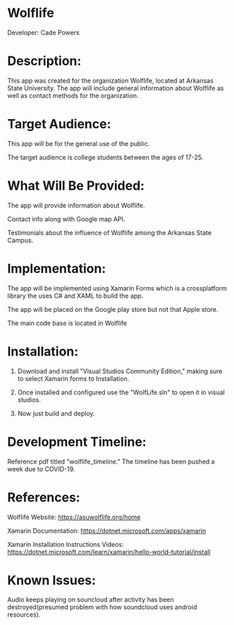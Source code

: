﻿# Wolflife
Developer:
Cade Powers

# Description:
This app was created for the organization Wolflife, located at Arkansas State University. The app will include general information about Wolflife as well as contact methods for the organization.

# Target Audience:
This app will be for the general use of the public.

The target audience is college students between the ages of 17-25.

# What Will Be Provided:
The app will provide information about Wolflife.

Contact info along with Google map API.

Testimonials about the influence of Wolflife among the Arkansas State Campus.

# Implementation:
The app will be implemented using Xamarin Forms which is a crossplatform library the uses C# and XAML to build the app.

The app will be placed on the Google play store but not that Apple store.

The main code base is located in Wolflife

# Installation:
1. Download and install "Visual Studios Community Edition," making sure to select Xamarin forms to Installation.

2. Once installed and configured use the "WolfLife.sln" to open it in visual studios.

3. Now just build and deploy.

# Development Timeline:

Reference pdf titled "wolflife_timeline."
The timeline has been pushed a week due to COVID-19.

# References:
Wolflife Website: https://asuwolflife.org/home

Xamarin Documentation: https://dotnet.microsoft.com/apps/xamarin

Xamarin Installation Instructions Videos: https://dotnet.microsoft.com/learn/xamarin/hello-world-tutorial/install

# Known Issues:

Audio keeps playing on souncloud after activity has been destroyed(presumed problem with how soundcloud uses android resources).
